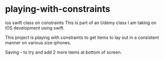 # playing-with-constraints
ios swift class on constraints
This is part of an Udemy class I am taking on IOS development using swift.

This project is playing with constraints to get items to lay out in a consistent manner on various size iphones.

Saving - to try and add 2 more items at bottom of screen.
